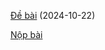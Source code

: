 [Đề bài](https://colab.research.google.com/drive/1eUyeDkWa4GEC1Sq-3l6oY_Ghzc2WcrIf?usp=sharing) (2024-10-22)

[Nộp bài](https://forms.gle/UVDp2jPxngArVMGLA)
